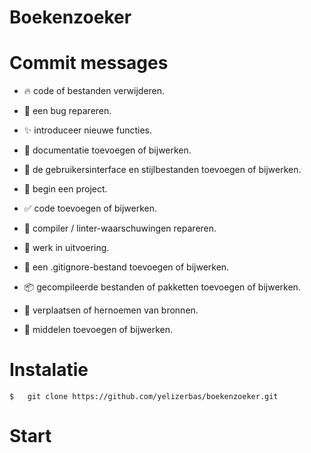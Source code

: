 # Boekenzoeker


# Commit messages
* 🔥 code of bestanden verwijderen.

* 🐛 een bug repareren.

* ✨ introduceer nieuwe functies.

* 📝 documentatie toevoegen of bijwerken.

* 💄 de gebruikersinterface en stijlbestanden toevoegen of bijwerken.

* 🎉 begin een project.

* ✅ code toevoegen of bijwerken.

* 🚨 compiler / linter-waarschuwingen repareren.

* 🚧 werk in uitvoering.

* 🙈 een .gitignore-bestand toevoegen of bijwerken.

* 📦️ gecompileerde bestanden of pakketten toevoegen of bijwerken.

* 🚚 verplaatsen of hernoemen van bronnen.

* 🍱 middelen toevoegen of bijwerken.

# Instalatie 

```
$   git clone https://github.com/yelizerbas/boekenzoeker.git
```

# Start


